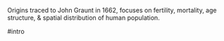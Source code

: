 Origins traced to John Graunt in 1662, focuses on fertility, mortality, age structure, & spatial distribution of human population.

#intro